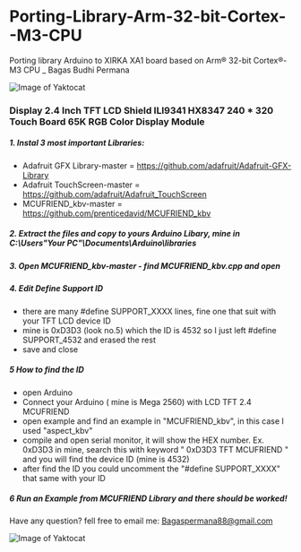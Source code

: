 # Porting-Library-Arm-32-bit-Cortex--M3-CPU
Porting library Arduino to XIRKA XA1 board based on Arm® 32-bit Cortex®-M3 CPU _ Bagas Budhi Permana

![Image of Yaktocat](https://github.com/bagasbudhi/Porting-Library-Arm-32-bit-Cortex--M3-CPU/blob/main/mcufriend%20display.jpg)

### Display 2.4 Inch TFT LCD Shield ILI9341 HX8347 240 * 320 Touch Board 65K RGB Color Display Module

##### 1. Instal 3 most important Libraries:
- Adafruit GFX Library-master = https://github.com/adafruit/Adafruit-GFX-Library   
- Adafruit TouchScreen-master = https://github.com/adafruit/Adafruit_TouchScreen
- MCUFRIEND_kbv-master        = https://github.com/prenticedavid/MCUFRIEND_kbv

##### 2. Extract the files and copy to yours Arduino Libary, mine in C:\Users\"Your PC"\Documents\Arduino\libraries 

##### 3. Open MCUFRIEND_kbv-master - find MCUFRIEND_kbv.cpp and open

##### 4. Edit Define Support ID
- there are many #define SUPPORT_XXXX lines, fine one that suit with your TFT LCD device ID
- mine is 0xD3D3 (look no.5) which the ID is 4532 so I just left #define SUPPORT_4532 and erased the rest
- save and close

##### 5 How to find the ID
- open Arduino 
- Connect your  Arduino ( mine is Mega 2560) with LCD TFT 2.4 MCUFRIEND
- open example and find an example in "MCUFRIEND_kbv", in this case I used "aspect_kbv" 
- compile and open serial monitor, it will show the HEX number. Ex. 0xD3D3 in mine, search this with keyword " 0xD3D3 TFT MCUFRIEND " and you will find the device ID (mine is 4532)
- after find the ID you could uncomment the "#define SUPPORT_XXXX" that same with your ID

##### 6 Run an Example from MCUFRIEND Library and there should be worked!

Have any question? fell free to email me: Bagaspermana88@gmail.com

![Image of Yaktocat](https://github.com/bagasbudhi/Porting-Library-Arm-32-bit-Cortex--M3-CPU/blob/main/gif_mcufriend.gif)
